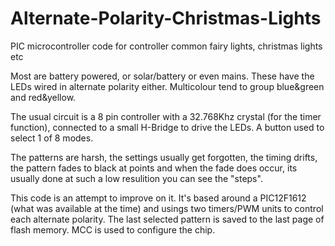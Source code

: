 # Alternate-Polarity-Christmas-Lights
PIC microcontroller code for controller common fairy lights, christmas lights etc 

Most are battery powered, or solar/battery or even mains. These have the LEDs wired in alternate polarity either. Multicolour tend to group blue&green and red&yellow.

The usual circuit is a 8 pin controller with a 32.768Khz crystal (for the timer function), connected to a small H-Bridge to drive the LEDs. A button used to select 1 of 8 modes.

The patterns are harsh, the settings usually get forgotten, the timing drifts, the pattern fades to black at points and when the fade does occur, its usually done at such a low resulition you can see the "steps".

This code is an attempt to improve on it. It's based around a PIC12F1612 (what was available at the time) and usings two timers/PWM units to control each alternate polarity. The last selected pattern is saved to the last page of flash memory. MCC is used to configure the chip.
